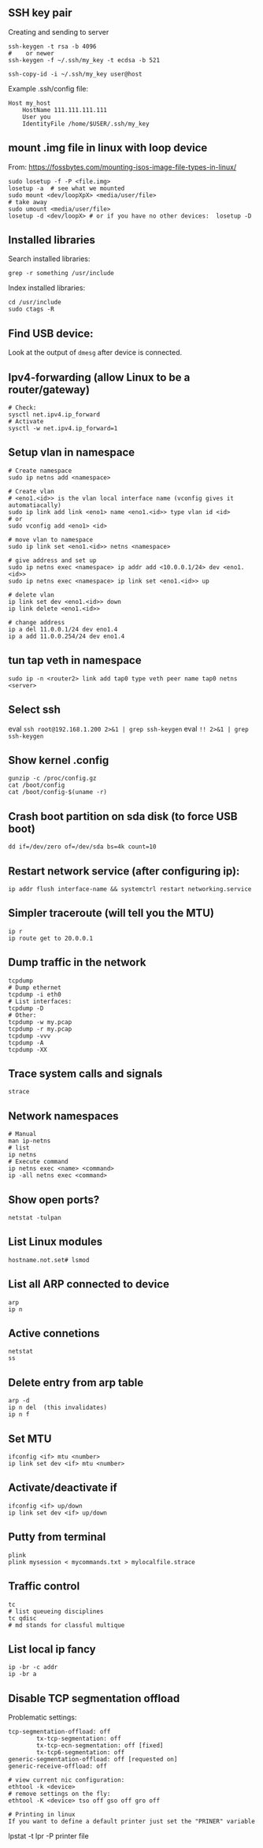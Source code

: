 ## SSH key pair

Creating and sending to server
```
ssh-keygen -t rsa -b 4096
#    or newer
ssh-keygen -f ~/.ssh/my_key -t ecdsa -b 521

ssh-copy-id -i ~/.ssh/my_key user@host
```
Example .ssh/config file:
```
Host my_host
    HostName 111.111.111.111
    User you
    IdentityFile /home/$USER/.ssh/my_key
```

## mount .img file in linux with loop device

From: https://fossbytes.com/mounting-isos-image-file-types-in-linux/

```
sudo losetup -f -P <file.img>
losetup -a  # see what we mounted
sudo mount <dev/loopXpX> <media/user/file>
# take away
sudo umount <media/user/file>
losetup -d <dev/loopX> # or if you have no other devices:  losetup -D
```

## Installed libraries

Search installed libraries:
```
grep -r something /usr/include
```

Index installed libraries:
```
cd /usr/include
sudo ctags -R
```

## Find USB device:

Look at the output of `dmesg` after device is connected.

## Ipv4-forwarding (allow Linux to be a router/gateway)
```
# Check:
sysctl net.ipv4.ip_forward
# Activate
sysctl -w net.ipv4.ip_forward=1
```

## Setup vlan in namespace
```
# Create namespace
sudo ip netns add <namespace>

# Create vlan
# <eno1.<id>> is the vlan local interface name (vconfig gives it automatiacally)
sudo ip link add link <eno1> name <eno1.<id>> type vlan id <id>
# or
sudo vconfig add <eno1> <id>

# move vlan to namespace
sudo ip link set <eno1.<id>> netns <namespace>

# give address and set up
sudo ip netns exec <namespace> ip addr add <10.0.0.1/24> dev <eno1.<id>>
sudo ip netns exec <namespace> ip link set <eno1.<id>> up

# delete vlan
ip link set dev <eno1.<id>> down
ip link delete <eno1.<id>>

# change address
ip a del 11.0.0.1/24 dev eno1.4
ip a add 11.0.0.254/24 dev eno1.4
```

## tun tap veth in namespace

```
sudo ip -n <router2> link add tap0 type veth peer name tap0 netns <server>
```

## Select ssh
eval `ssh root@192.168.1.200 2>&1 | grep ssh-keygen`
eval `!! 2>&1 | grep ssh-keygen`

## Show kernel .config
```
gunzip -c /proc/config.gz
cat /boot/config
cat /boot/config-$(uname -r)
```

## Crash boot partition on sda disk (to force USB boot)
```
dd if=/dev/zero of=/dev/sda bs=4k count=10
```

## Restart network service (after configuring ip):
```
ip addr flush interface-name && systemctrl restart networking.service
```

## Simpler traceroute (will tell you the MTU)
```
ip r
ip route get to 20.0.0.1
```

## Dump traffic in the network
```
tcpdump
# Dump ethernet
tcpdump -i eth0
# List interfaces:
tcpdump -D
# Other:
tcpdump -w my.pcap
tcpdump -r my.pcap
tcpdump -vvv
tcpdump -A
tcpdump -XX
```

## Trace system calls and signals
```
strace
```

## Network namespaces
```
# Manual
man ip-netns
# list
ip netns
# Execute command
ip netns exec <name> <command>
ip -all netns exec <command>
```

## Show open ports?
```
netstat -tulpan
```

## List Linux modules
```
hostname.not.set# lsmod
```

## List all ARP connected to device
```
arp
ip n
```

## Active connetions
```
netstat
ss
```

## Delete entry from arp table
```
arp -d
ip n del  (this invalidates)
ip n f
```

## Set MTU
```
ifconfig <if> mtu <number>
ip link set dev <if> mtu <number>
```

## Activate/deactivate if
```
ifconfig <if> up/down
ip link set dev <if> up/down
```

## Putty from terminal
```
plink
plink mysession < mycommands.txt > mylocalfile.strace
```

## Traffic control
```
tc
# list queueing disciplines
tc qdisc
# md stands for classful multique
```

## List local ip fancy
```
ip -br -c addr
ip -br a
```

## Disable TCP segmentation offload

Problematic settings:

```
tcp-segmentation-offload: off
        tx-tcp-segmentation: off
        tx-tcp-ecn-segmentation: off [fixed]
        tx-tcp6-segmentation: off
generic-segmentation-offload: off [requested on]
generic-receive-offload: off
```

```
# view current nic configuration:
ethtool -k <device>
# remove settings on the fly:
ethtool -K <device> tso off gso off gro off

# Printing in linux
If you want to define a default printer just set the "PRINER" variable
```
lpstat -t
lpr -P printer file
```

